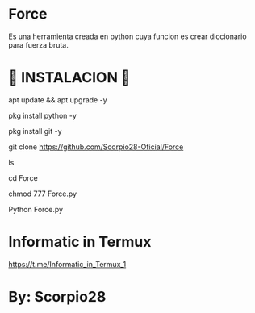 # Force
Es una herramienta creada en python cuya funcion es crear diccionario para fuerza bruta.

# 🦂 INSTALACION 🦂

apt update && apt upgrade -y

pkg install python -y

pkg install git -y

git clone https://github.com/Scorpio28-Oficial/Force

ls

cd Force

chmod 777 Force.py

Python Force.py

# Informatic in Termux

https://t.me/Informatic_in_Termux_1

# By: Scorpio28
